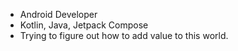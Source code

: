 - Android Developer
- Kotlin, Java, Jetpack Compose
- Trying to figure out how to add value to this world. 

<!---
SaraHan774/SaraHan774 is a ✨ special ✨ repository because its `README.md` (this file) appears on your GitHub profile.
You can click the Preview link to take a look at your changes.
--->
